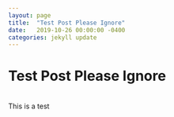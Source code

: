 ```yaml
---
layout: page
title:  "Test Post Please Ignore"
date:   2019-10-26 00:00:00 -0400
categories: jekyll update
---
```


# Test Post Please Ignore
<br/>
This is a test
